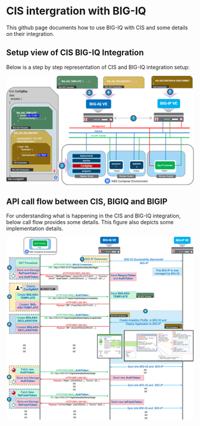 # CIS intergration with BIG-IQ
This github page documents how to use BIG-IQ with CIS and some details on their integration.

## Setup view of CIS BIG-IQ Integration
Below is a step by step representation of CIS and BIG-IQ integration setup:

![CIS BIG-IQ BIG-IP setup](images/CIS-AS3-BIQ-BIGIP-SETUP.png)

## API call flow between CIS, BIGIQ and BIGIP
For understanding what is happening in the CIS and BIG-IQ integration, below call flow provides some details.
This figure also depicts some implementation details.

![CIS BIG-IQ BIG-IP setup](images/API-PROCEDURE-CIS-AS3-BIQ-BIGIP.png)
